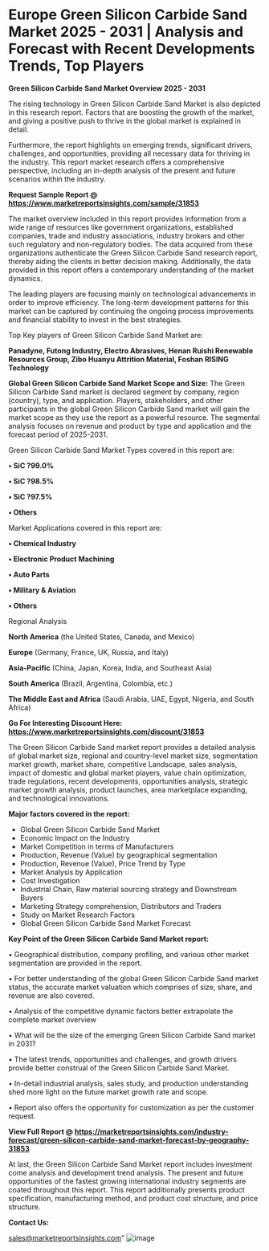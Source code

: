  # Europe Green Silicon Carbide Sand Market 2025 - 2031 | Analysis and Forecast with Recent Developments Trends, Top Players

<Strong> Green Silicon Carbide Sand Market Overview 2025 - 2031</strong>

The rising technology in Green Silicon Carbide Sand Market is also depicted in this research report. Factors that are boosting the growth of the market, and giving a positive push to thrive in the global market is explained in detail.

Furthermore, the report highlights on emerging trends, significant drivers, challenges, and opportunities, providing all necessary data for thriving in the industry. This report market research offers a comprehensive perspective, including an in-depth analysis of the present and future scenarios within the industry.

<strong>Request Sample Report @ <a href=https://www.marketreportsinsights.com/sample/31853>https://www.marketreportsinsights.com/sample/31853</a></strong>

The market overview included in this report provides information from a wide range of resources like government organizations, established companies, trade and industry associations, industry brokers and other such regulatory and non-regulatory bodies. The data acquired from these organizations authenticate the Green Silicon Carbide Sand research report, thereby aiding the clients in better decision making. Additionally, the data provided in this report offers a contemporary understanding of the market dynamics.

The leading players are focusing mainly on technological advancements in order to improve efficiency. The long-term development patterns for this market can be captured by continuing the ongoing process improvements and financial stability to invest in the best strategies.

Top Key players of Green Silicon Carbide Sand Market are:

<strong>Panadyne, Futong Industry, Electro Abrasives, Henan Ruishi Renewable Resources Group, Zibo Huanyu Attrition Material, Foshan RISING Technology</strong>

<strong><b>Global Green Silicon Carbide Sand Market Scope and Size:</b></strong>
The Green Silicon Carbide Sand market is declared segment by company, region (country), type, and application. Players, stakeholders, and other participants in the global Green Silicon Carbide Sand market will gain the market scope as they use the report as a powerful resource. The segmental analysis focuses on revenue and product by type and application and the forecast period of 2025-2031.

Green Silicon Carbide Sand Market Types covered in this report are:

<strong>• SiC ?99.0%

• SiC ?98.5%

• SiC ?97.5%

• Others</strong>

Market Applications covered in this report are:

<strong>• Chemical Industry

• Electronic Product Machining

• Auto Parts

• Military & Aviation

• Others</strong> 

Regional Analysis

<strong>North America</strong> (the United States, Canada, and Mexico)

<strong>Europe</strong> (Germany, France, UK, Russia, and Italy)

<strong>Asia-Pacific</strong> (China, Japan, Korea, India, and Southeast Asia)

<strong>South America</strong> (Brazil, Argentina, Colombia, etc.)

<strong>The Middle East and Africa</strong> (Saudi Arabia, UAE, Egypt, Nigeria, and South Africa)

<strong>Go For Interesting Discount Here: <a href=https://www.marketreportsinsights.com/discount/31853>https://www.marketreportsinsights.com/discount/31853</a></strong>

The Green Silicon Carbide Sand market report provides a detailed analysis of global market size, regional and country-level market size, segmentation market growth, market share, competitive Landscape, sales analysis, impact of domestic and global market players, value chain optimization, trade regulations, recent developments, opportunities analysis, strategic market growth analysis, product launches, area marketplace expanding, and technological innovations.

<strong><b>Major factors covered in the report:</b></strong>
<ul>
  <li>Global Green Silicon Carbide Sand Market </li>
  <li>Economic Impact on the Industry</li>
  <li>Market Competition in terms of Manufacturers</li>
  <li>Production, Revenue (Value) by geographical segmentation</li>
  <li>Production, Revenue (Value), Price Trend by Type</li>
  <li>Market Analysis by Application</li>
  <li>Cost Investigation</li>
  <li>Industrial Chain, Raw material sourcing strategy and Downstream Buyers</li>
  <li>Marketing Strategy comprehension, Distributors and Traders</li>
  <li>Study on Market Research Factors</li>
  <li>Global Green Silicon Carbide Sand Market Forecast</li>
</ul>

<strong><b>Key Point of the Green Silicon Carbide Sand Market report:</b></strong>

• Geographical distribution, company profiling, and various other market segmentation are provided in the report.

• For better understanding of the global Green Silicon Carbide Sand market status, the accurate market valuation which comprises of size, share, and revenue are also covered.

• Analysis of the competitive dynamic factors better extrapolate the complete market overview

• What will be the size of the emerging Green Silicon Carbide Sand market in 2031?

• The latest trends, opportunities and challenges, and growth drivers provide better construal of the Green Silicon Carbide Sand Market.

• In-detail industrial analysis, sales study, and production understanding shed more light on the future market growth rate and scope.

• Report also offers the opportunity for customization as per the customer request.

<strong><b>View Full Report @ <a href=https://marketreportsinsights.com/industry-forecast/green-silicon-carbide-sand-market-forecast-by-geography-31853>https://marketreportsinsights.com/industry-forecast/green-silicon-carbide-sand-market-forecast-by-geography-31853</a></b></strong>


At last, the Green Silicon Carbide Sand Market report includes investment come analysis and development trend analysis. The present and future opportunities of the fastest growing international industry segments are coated throughout this report. This report additionally presents product specification, manufacturing method, and product cost structure, and price structure.

<strong>Contact Us:</strong>

sales@marketreportsinsights.com"
![image](https://github.com/user-attachments/assets/0986b814-b115-43ed-ad10-bc4b8f3867cc)

